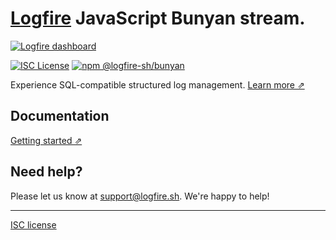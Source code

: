 # [Logfire](https://logfire.sh) JavaScript Bunyan stream.

[![Logfire dashboard](https://github.com/logfire-sh/logfire-js/assets/92453897/b4a53cf2-822f-4884-8087-981112ed79d0)](https://logfire.sh)

[![ISC License](https://img.shields.io/badge/license-ISC-ff69b4.svg)](https://github.com/logfire-sh/logfire-js/blob/master/LICENSE.md)
[![npm @logfire-sh/bunyan](https://img.shields.io/npm/v/@logfire-sh/bunyan?color=success&label=npm%20%40logfire-sh%2Fbunyan)](https://www.npmjs.com/package/@logfire-sh/bunyan)

Experience SQL-compatible structured log management. [Learn more ⇗](https://logfire.sh/)

## Documentation

[Getting started ⇗](URL)

## Need help?

Please let us know at [support@logfire.sh](mailto:support@logfire.sh). We're happy to help!

---

[ISC license](https://github.com/logfire-sh/logfire-js/blob/master/LICENSE.md)
